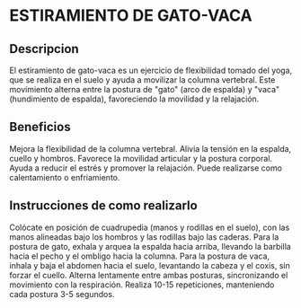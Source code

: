 # ESTIRAMIENTO DE GATO-VACA

## Descripcion

El estiramiento de gato-vaca es un ejercicio de flexibilidad tomado del yoga, que se realiza en el suelo y ayuda a movilizar la columna vertebral. Este movimiento alterna entre la postura de "gato" (arco de espalda) y "vaca" (hundimiento de espalda), favoreciendo la movilidad y la relajación.

## Beneficios

Mejora la flexibilidad de la columna vertebral.
Alivia la tensión en la espalda, cuello y hombros.
Favorece la movilidad articular y la postura corporal.
Ayuda a reducir el estrés y promover la relajación.
Puede realizarse como calentamiento o enfriamiento.

## Instrucciones de como realizarlo 
Colócate en posición de cuadrupedia (manos y rodillas en el suelo), con las manos alineadas bajo los hombros y las rodillas bajo las caderas.
Para la postura de gato, exhala y arquea la espalda hacia arriba, llevando la barbilla hacia el pecho y el ombligo hacia la columna.
Para la postura de vaca, inhala y baja el abdomen hacia el suelo, levantando la cabeza y el coxis, sin forzar el cuello.
Alterna lentamente entre ambas posturas, sincronizando el movimiento con la respiración.
Realiza 10-15 repeticiones, manteniendo cada postura 3-5 segundos.